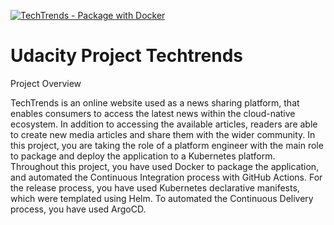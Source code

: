 [![TechTrends - Package with Docker](https://github.com/bkcrouse/techtrends/actions/workflows/techtrends-dockerhub.yml/badge.svg)](https://github.com/bkcrouse/techtrends/actions/workflows/techtrends-dockerhub.yml)

# Udacity Project Techtrends

Project Overview

TechTrends is an online website used as a news sharing platform, that enables consumers to access the latest news within the cloud-native ecosystem. In addition to accessing the available articles, readers are able to create new media articles and share them with the wider community. In this project, you are taking the role of a platform engineer with the main role to package and deploy the application to a Kubernetes platform. Throughout this project, you have used Docker to package the application, and automated the Continuous Integration process with GitHub Actions. For the release process, you have used Kubernetes declarative manifests, which were templated using Helm. To automated the Continuous Delivery process, you have used ArgoCD.
